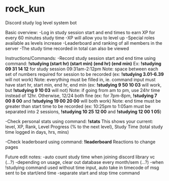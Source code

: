 # rock_kun
Discord study log level system bot




Basic overview: 
-Log in study session start and end times to earn XP for every 60 minutes study time
-XP will allow you to level up
-Special roles available as levels increase
-Leaderboard and ranking of all members in the server
-The study time recorded in total can also be viewed




Instructions/Commands:
-Record study session start and end time using command: 
**!studying (start hr) (start min) (end hr) (end min)**
  Ex: **!studying 09 31 14 12** for study session 09:31am-2:12pm
  Note: space between each set of numbers required for session to be recorded (ex: **!studying 3.01-6.39** will not work)
  Note: everything must be filled in, ie. command input must have start hr, start min, end hr, end min (ex: **!studying 9 50 10 03** will work, but **!studying 9 10 03** will not)
  Note: if going from am to pm, use 24hr time instead of 12hr. Otherwise, 12/24 both fine (ex: for 7pm-8pm, **!studying 7 00 8 00** and **!studying 19 00 20 00** will both work)
  Note: end time must be greater than start time to be recorded (ex: 10:25pm to 1:05am must be separated into 2 sessions, **!studying 10 25 12 00** and **!studying 12 00 1 05**)
  
-Check personal stats using command:
**!stats**
  This shows your current: level, XP, Rank, Level Progress (% to the next level), Study Time (total study time logged in days, hrs, mins) 
  
-Check leaderboard using command:
**!leaderboard**
  Reactions to change pages





Future edit notes:
-auto count study time when joining discord library vc (...?)
-depending on usage, clear out database every month/sem (...?)
-when !studying command used without time input, auto take in timecode of msg sent to be start/end time 
-separate start and stop time command


